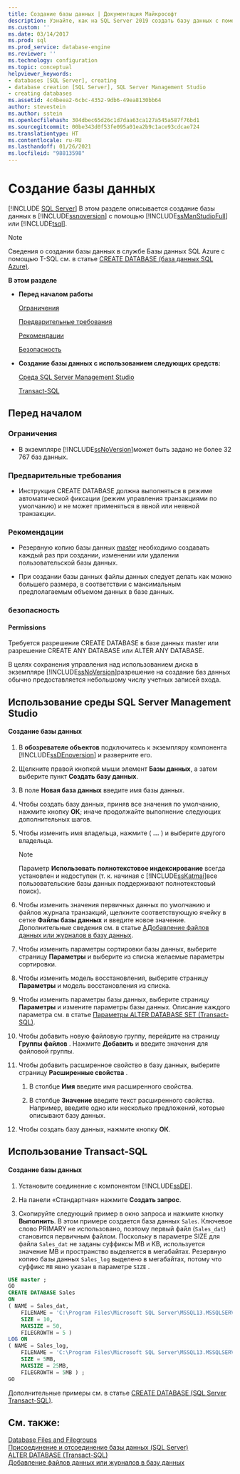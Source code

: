 ```yaml
---
title: Создание базы данных | Документация Майкрософт
description: Узнайте, как на SQL Server 2019 создать базу данных с помощью SQL Server Management Studio или Transact-SQL. Просмотр рекомендаций для процедуры
ms.custom: ''
ms.date: 03/14/2017
ms.prod: sql
ms.prod_service: database-engine
ms.reviewer: ''
ms.technology: configuration
ms.topic: conceptual
helpviewer_keywords:
- databases [SQL Server], creating
- database creation [SQL Server], SQL Server Management Studio
- creating databases
ms.assetid: 4c4beea2-6cbc-4352-9db6-49ea8130bb64
author: stevestein
ms.author: sstein
ms.openlocfilehash: 304dbec65d26c1d7daa63ca127a545a587f76bd1
ms.sourcegitcommit: 00be343d0f53fe095a01ea2b9c1ace93cdcae724
ms.translationtype: HT
ms.contentlocale: ru-RU
ms.lasthandoff: 01/26/2021
ms.locfileid: "98813598"
---
```

# <a name="create-a-database"></a>Создание базы данных
 [!INCLUDE [SQL Server](../../includes/applies-to-version/sqlserver.md)]
  В этом разделе описывается создание базы данных в [!INCLUDE[ssnoversion](../../includes/ssnoversion-md.md)] с помощью [!INCLUDE[ssManStudioFull](../../includes/ssmanstudiofull-md.md)] или [!INCLUDE[tsql](../../includes/tsql-md.md)].  

> [!NOTE]
> Сведения о создании базы данных в службе Базы данных SQL Azure с помощью T-SQL см. в статье [CREATE DATABASE (база данных SQL Azure)](../../t-sql/statements/create-database-transact-sql.md).
  
 **В этом разделе**  
  
-   **Перед началом работы**  
  
     [Ограничения](#Restrictions)  
  
     [Предварительные требования](#Prerequisites)  
  
     [Рекомендации](#Recommendations)  
  
     [Безопасность](#Security)  
  
-   **Создание базы данных с использованием следующих средств:**  
  
     [Среда SQL Server Management Studio](#SSMSProcedure)  
  
     [Transact-SQL](#TsqlProcedure)  
  
##  <a name="before-you-begin"></a><a name="BeforeYouBegin"></a> Перед началом  
  
###  <a name="limitations-and-restrictions"></a><a name="Restrictions"></a> Ограничения  
  
-   В экземпляре [!INCLUDE[ssNoVersion](../../includes/ssnoversion-md.md)]может быть задано не более 32 767 баз данных.  
  
###  <a name="prerequisites"></a><a name="Prerequisites"></a> Предварительные требования  
  
-   Инструкция CREATE DATABASE должна выполняться в режиме автоматической фиксации (режим управления транзакциями по умолчанию) и не может применяться в явной или неявной транзакции.  
  
###  <a name="recommendations"></a><a name="Recommendations"></a> Рекомендации  
  
-   Резервную копию базы данных [master](../../relational-databases/databases/master-database.md) необходимо создавать каждый раз при создании, изменении или удалении пользовательской базы данных.  
  
-   При создании базы данных файлы данных следует делать как можно большего размера, в соответствии с максимальным предполагаемым объемом данных в базе данных.  
  
###  <a name="security"></a><a name="Security"></a> безопасность  
  
####  <a name="permissions"></a><a name="Permissions"></a> Permissions  
 Требуется разрешение CREATE DATABASE в базе данных master или разрешение CREATE ANY DATABASE или ALTER ANY DATABASE.  
  
 В целях сохранения управления над использованием диска в экземпляре [!INCLUDE[ssNoVersion](../../includes/ssnoversion-md.md)]разрешение на создание баз данных обычно предоставляется небольшому числу учетных записей входа.  
  
##  <a name="using-sql-server-management-studio"></a><a name="SSMSProcedure"></a> Использование среды SQL Server Management Studio  
  
#### <a name="to-create-a-database"></a>Создание базы данных  
  
1.  В **обозревателе объектов** подключитесь к экземпляру компонента [!INCLUDE[ssDEnoversion](../../includes/ssdenoversion-md.md)] и разверните его.  
  
2.  Щелкните правой кнопкой мыши элемент **Базы данных**, а затем выберите пункт **Создать базу данных**.  
  
3.  В поле **Новая база данных** введите имя базы данных.  
  
4.  Чтобы создать базу данных, приняв все значения по умолчанию, нажмите кнопку **ОК**; иначе продолжайте выполнение следующих дополнительных шагов.  
  
5.  Чтобы изменить имя владельца, нажмите ( **…** ) и выберите другого владельца.  
  
    > [!NOTE]  
    >  Параметр **Использовать полнотекстовое индексирование** всегда установлен и недоступен (т. к. начиная с [!INCLUDE[ssKatmai](../../includes/sskatmai-md.md)]все пользовательские базы данных поддерживают полнотекстовый поиск).  
  
6.  Чтобы изменить значения первичных данных по умолчанию и файлов журнала транзакций, щелкните соответствующую ячейку в сетке **Файлы базы данных** и введите новое значение. Дополнительные сведения см. в статье [AДобавление файлов данных или журналов в базу данных](../../relational-databases/databases/add-data-or-log-files-to-a-database.md).  
  
7.  Чтобы изменить параметры сортировки базы данных, выберите страницу **Параметры** и выберите из списка желаемые параметры сортировки.  
  
8.  Чтобы изменить модель восстановления, выберите страницу **Параметры** и модель восстановления из списка.  
  
9. Чтобы изменить параметры базы данных, выберите страницу **Параметры** и измените параметры базы данных. Описание каждого параметра см. в статье [Параметры ALTER DATABASE SET (Transact-SQL)](../../t-sql/statements/alter-database-transact-sql-set-options.md).  
  
10. Чтобы добавить новую файловую группу, перейдите на страницу **Группы файлов** . Нажмите **Добавить** и введите значения для файловой группы.  
  
11. Чтобы добавить расширенное свойство в базу данных, выберите страницу **Расширенные свойства** .  
  
    1.  В столбце **Имя** введите имя расширенного свойства.  
  
    2.  В столбце **Значение** введите текст расширенного свойства. Например, введите одно или несколько предложений, которые описывают базу данных.  
  
12. Чтобы создать базу данных, нажмите кнопку **ОК**.  
  
##  <a name="using-transact-sql"></a><a name="TsqlProcedure"></a> Использование Transact-SQL  
  
#### <a name="to-create-a-database"></a>Создание базы данных  
  
1.  Установите соединение с компонентом [!INCLUDE[ssDE](../../includes/ssde-md.md)].  
  
2.  На панели «Стандартная» нажмите **Создать запрос**.  
  
3.  Скопируйте следующий пример в окно запроса и нажмите кнопку **Выполнить**. В этом примере создается база данных `Sales`. Ключевое слово PRIMARY не использовано, поэтому первый файл (`Sales_dat`) становится первичным файлом. Поскольку в параметре SIZE для файла `Sales_dat` не заданы суффиксы MB и KB, используется значение MB и пространство выделяется в мегабайтах. Резервную копию базы данных `Sales_log` выделено в мегабайтах, потому что суффикс `MB` явно указан в параметре `SIZE` .  
  
```sql  
USE master ;  
GO  
CREATE DATABASE Sales  
ON   
( NAME = Sales_dat,  
    FILENAME = 'C:\Program Files\Microsoft SQL Server\MSSQL13.MSSQLSERVER\MSSQL\DATA\saledat.mdf',  
    SIZE = 10,  
    MAXSIZE = 50,  
    FILEGROWTH = 5 )  
LOG ON  
( NAME = Sales_log,  
    FILENAME = 'C:\Program Files\Microsoft SQL Server\MSSQL13.MSSQLSERVER\MSSQL\DATA\salelog.ldf',  
    SIZE = 5MB,  
    MAXSIZE = 25MB,  
    FILEGROWTH = 5MB ) ;  
GO  
```  
  
 Дополнительные примеры см. в статье [CREATE DATABASE (SQL Server Transact-SQL)](../../t-sql/statements/create-database-transact-sql.md).  
  
## <a name="see-also"></a>См. также:  
 [Database Files and Filegroups](../../relational-databases/databases/database-files-and-filegroups.md)   
 [Присоединение и отсоединение базы данных (SQL Server)](../../relational-databases/databases/database-detach-and-attach-sql-server.md)   
 [ALTER DATABASE (Transact-SQL)](../../t-sql/statements/alter-database-transact-sql.md)   
 [Добавление файлов данных или журналов в базу данных](../../relational-databases/databases/add-data-or-log-files-to-a-database.md)  
  
